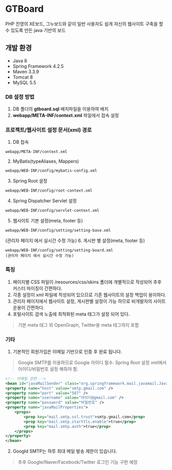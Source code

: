 # GTBoard
PHP 진영의 XE보드, 그누보드와 같이 일반 사용자도 쉽게 자신의 웹사이트 구축을 할 수 있도록 만든 java 기반의 보드

## 개발 환경
- Java 8
- Spring Framework 4.2.5
- Maven 3.3.9
- Tomcat 8
- MySQL 5.5

### DB 설정 방법
1. DB 폴더의 **gtboard.sql** 배치파일을 이용하여 배치
2. **webapp/META-INF/context.xml** 파일에서 접속 설정

### 프로젝트/웹사이트 설정 문서(xml) 경로
1. DB 접속
```
webapp/META-INF/context.xml
```
2. MyBatis(typeAliases, Mappers)
```
webapp/WEB-INF/config/mybatis-config.xml
```
3. Spring Root 설정
```
webapp/WEB-INF/config/root-context.xml
```
4. Spring Dispatcher Servlet 설정
```
webapp/WEB-INF/config/servlet-context.xml
```
5. 웹사이트 기본 설정(meta, footer 등)
```
webapp/WEB-INF/config/setting/setting-base.xml
```
(관리자 페이지 에서 실시간 수정 가능)
6. 게시판 별 설정(meta, footer 등)
```
webapp/WEB-INF/config/setting/setting-board.xml
(관리자 페이지 에서 실시간 수정 가능)
```

### 특징
1. 페이지별 CSS 파일이 /resources/css/skins 폴더에 개별적으로 작성되어 추후 커스터 마이징이 간편하다.
2. 각종 설정이 xml 파일에 작성되어 있으므로 기존 웹사이트의 설정 백업이 용이하다.
3. 관리자 페이지에서 웹사이트 설정, 게시판별 설정이 가능 하므로 비개발자의 사이트 운용이 간편하다.
4. 포털사이트 검색 노출에 최적화된 meta 태그가 설정 되어 있다.
> 기본 meta 태그 외 OpenGraph, Twitter용 meta 태그까지 포함

### 기타
1. 기본적인 회원가입은 이메일 기반으로 인증 후 완료 됩니다.
> Google SMTP를 이용하므로 Google 아이디 필수.
> Spring Root 설정 xml에서 아이디/비밀번호 설정 해줘야 함.
``` xml
<!-- 이메일 관련 -->
<bean id="javaMailSender" class="org.springframework.mail.javamail.JavaMailSenderImpl">
<property name="host" value="smtp.gmail.com" />
<property name="port" value="587" />
<property name="username" value="아이디@gmail.com" />
<property name="password" value="비밀번호" />
<property name="javaMailProperties">
	<props>
		<prop key="mail.smtp.ssl.trust">smtp.gmail.com</prop>
		<prop key="mail.smtp.starttls.enable">true</prop>
		<prop key="mail.smtp.auth">true</prop>
	</props>
</property>
</bean>
```
2. Googld SMTP는 하루 최대 메일 발송 제한이 있습니다.
> 추후 Google/Naver/Facebook/Twitter 로그인 기능 구현 예정